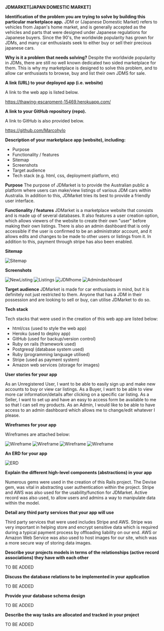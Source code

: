 **JDMARKET[JAPAN DOMESTIC MARKET]**

**Identification of the problem you are trying to solve by building this particular marketplace app.**
JDM or (Japanese Domestic Market) refers to vehicles from Japan's home market, and is generally accepted as the vehicles and parts that were designed under Japanese regulations for Japanese buyers. Since the 90's, the worldwide popularity has grown for JDMs, and many car enthusiasts seek to either buy or sell their precious japanese cars. 

**Why is it a problem that needs solving?**
Despite the worldwide popularity in JDMs, there are still no well known dedicated two sided marketplace for them. This is why my marketplace is designed to solve this problem, and to allow car enthusiasts to browse, buy and list their own JDMS for sale. 

**A link (URL) to your deployed app (i.e. website)**

A link to the web app is listed below.

https://thawing-escarpment-15469.herokuapp.com/

**A link to your GitHub repository (repo).**

A link to GitHub is also provided below.

https://github.com/Marcohylo

**Description of your marketplace app (website), including:**
- Purpose
- Functionality / features
- Sitemap
- Screenshots
- Target audience
- Tech stack (e.g. html, css, deployment platform, etc)

**Purpose**
The purpose of JDMarket is to provide the Australian public a platform where users can make/view listings of various JDM cars within Australia. In addition to this, JDMarket tries its best to provide a friendly user interface. 

**Functionality / features**
JDMarket is a marketplace website that consists and is made up of several databases. It also features a user creation option, which allows viewers of the website to create their own "user" before making their own listings. There is also an admin dashboard that is only accessible if the user is confirmed to be an administrator account, and it allows edits and changes to be made to other users or listings from it. In addition to this, payment through stripe has also been enabled. 

**Sitemap**

![Sitemap](Images/adminsitemap.png)

**Screenshots**

![NewListing](Images/newlisting.png)
![Listings](Images/listings.png)
![JDMhome](Images/jdmhome.png)
![Admindashboard](Images/admindashboard.png)

**Target audience**
JDMarket is made for car enthusiasts in mind, but it is definitely not just restricted to them. Anyone that has a JDM in their possession and are looking to sell or buy, can utilise JDMarket to do so. 

**Tech stack**

Tech stacks that were used in the creation of this web app are listed below:

- html/css (used to style the web app)
- Heroku (used to deploy app)
- GitHub (used for backup/version control)
- Ruby on rails (framework used)
- Postgresql (database system used)
- Ruby (programming language utilised)
- Stripe (used as payment system)
- Amazon web services (storage for images)

**User stories for your app**

As an Unregistered User, I want to be able to easily sign up and make new accounts to buy or view car listings. 
As a Buyer, I want to be able to view more car information/details after clicking on a specific car listing.
As a Seller, I want to set up and have an easy to access form be available to me so that I can sell my products.
As an Admin, I would like to be able to have access to an admin dashboard which allows me to change/edit whatever I please.

**Wireframes for your app**

Wireframes are attached below:

![Wireframe](Images/Homepagewire.png)
![Wireframe](Images/Create_Listingwire.png)
![Wireframe](Images/Listingswire.png)
![Wireframe](Images/showwire.png)


**An ERD for your app**

![ERD](Images/erd.png)

**Explain the different high-level components (abstractions) in your app**

Numerous gems were used in the creation of this Rails project. The Devise gem, was vital in abstracting user authentication within the project. Stripe and AWS was also used for the usability/function for JDMarket. Active record was also used, to allow users and admins a way to manipulate data within the model. 

**Detail any third party services that your app will use**

Third party services that were used includes Stripe and AWS. Stripe was very important in helping store and encrypt sensitive data which is required during a typical payment process by offloading liability on our end. AWS or Amazon Web Service was also used to host images for our site, which was a more secure way of storing data images.  

**Describe your projects models in terms of the relationships (active record associations) they have with each other**

TO BE ADDED

**Discuss the database relations to be implemented in your application**

TO BE ADDED

**Provide your database schema design**

TO BE ADDED

**Describe the way tasks are allocated and tracked in your project**

TO BE ADDED


